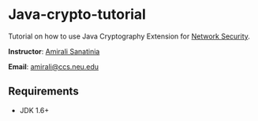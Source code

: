 # Java-crypto-tutorial


Tutorial on how to use Java Cryptography Extension for
  [Network Security](chimera.ccs.neu.edu).

  **Instructor**: [Amirali Sanatinia](http://www.ccs.neu.edu/home/amirali)

  **Email**: amirali@ccs.neu.edu


## Requirements

 * JDK 1.6+
